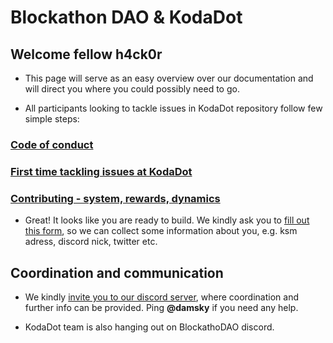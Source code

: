 # Blockathon DAO & KodaDot 

## Welcome fellow h4ck0r

- This page will serve as an easy overview over our documentation and will direct you where you could possibly need to go.

- All participants looking to tackle issues in KodaDot repository follow few simple steps:

### [Code of conduct](https://github.com/kodadot/nft-gallery/blob/main/CODE_OF_CONDUCT.md)

### [First time tackling issues at KodaDot](https://github.com/kodadot/nft-gallery/blob/main/FIRST_TIME.md)

### [Contributing - system, rewards, dynamics](https://github.com/kodadot/nft-gallery/blob/main/CONTRIBUTING.md)

- Great! It looks like you are ready to build. We kindly ask you to [fill out this form](https://form.kodadot.xyz/blockathon), so we can collect some information about you, e.g. ksm adress, discord nick, twitter etc.

## Coordination and communication

- We kindly [invite you to our discord server](https://discord.gg/nq7jAWW87c), where coordination and further info can be provided. Ping **@damsky** if you need any help. 

- KodaDot team is also hanging out on BlockathoDAO discord.